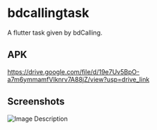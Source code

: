 # bdcallingtask

A flutter task given by bdCalling.

## APK 

https://drive.google.com/file/d/19e7Uv5BpO-a7m6ymmamfVIknrv7A88jZ/view?usp=drive_link 

## Screenshots 

![Image Description](https://drive.google.com/uc?id=1d1NlfRQ-hjXUNN2-8WtdnBAR1eLCeNgZ)

